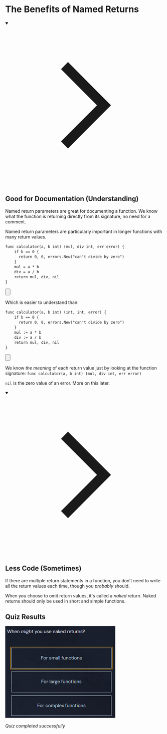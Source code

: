 <h1>The Benefits of Named Returns</h1>
<details open="">
<summary>

<svg class="details-icon" xmlns="http://www.w3.org/2000/svg" fill="none" viewBox="0 0 24 24" stroke-width="1.5" stroke="currentColor">
  <path d="m9 18 6-6-6-6"></path>
</svg>
<h2>Good for Documentation (Understanding)</h2>
</summary>
<p>Named return parameters are great for documenting a function. We know what the function is returning directly from its signature, no need for a comment.</p>
<p>Named return parameters are particularly important in longer functions with many return values.</p>

<div style="position: relative; isolation: isolate;">
  <pre class="language-go" tabindex="0"><code class="language-go"><span class="token tag">func</span> <span class="token function">calculator</span><span class="token punctuation">(</span>a<span class="token punctuation">,</span> b <span class="token builtin">int</span><span class="token punctuation">)</span> <span class="token punctuation">(</span>mul<span class="token punctuation">,</span> div <span class="token builtin">int</span><span class="token punctuation">,</span> err <span class="token builtin">error</span><span class="token punctuation">)</span> <span class="token punctuation">{</span>
    <span class="token keyword keyword-if">if</span> b <span class="token operator">==</span> <span class="token number">0</span> <span class="token punctuation">{</span>
      <span class="token keyword keyword-return">return</span> <span class="token number">0</span><span class="token punctuation">,</span> <span class="token number">0</span><span class="token punctuation">,</span> errors<span class="token punctuation">.</span><span class="token function">New</span><span class="token punctuation">(</span><span class="token string">"can't divide by zero"</span><span class="token punctuation">)</span>
    <span class="token punctuation">}</span>
    mul <span class="token operator">=</span> a <span class="token operator">*</span> b
    div <span class="token operator">=</span> a <span class="token operator">/</span> b
    <span class="token keyword keyword-return">return</span> mul<span class="token punctuation">,</span> div<span class="token punctuation">,</span> <span class="token boolean">nil</span>
<span class="token punctuation">}</span>
</code></pre>

  <button class="markdown-it-code-copy absolute right-2 top-2.5 z-10 m-1 h-6 w-6 cursor-pointer rounded bg-gray-950 text-gray-500 focus:outline-white hover:text-gray-200" data-clipboard-text="func calculator(a, b int) (mul, div int, err error) {
    if b == 0 {
      return 0, 0, errors.New(&quot;can't divide by zero&quot;)
    }
    mul = a * b
    div = a / b
    return mul, div, nil
}" title="Copy to clipboard">
    <svg data-slot="icon" aria-hidden="true" fill="none" stroke-width="1.5" stroke="currentColor" viewBox="0 0 24 24" xmlns="http://www.w3.org/2000/svg">
      <rect width="8" height="4" x="8" y="2" rx="1" ry="1"></rect><path d="M16 4h2a2 2 0 0 1 2 2v14a2 2 0 0 1-2 2H6a2 2 0 0 1-2-2V6a2 2 0 0 1 2-2h2"></path>
  </svg>
  </button>
</div>
<p>Which is easier to understand than:</p>

<div style="position: relative; isolation: isolate;">
  <pre class="language-go" tabindex="0"><code class="language-go"><span class="token tag">func</span> <span class="token function">calculator</span><span class="token punctuation">(</span>a<span class="token punctuation">,</span> b <span class="token builtin">int</span><span class="token punctuation">)</span> <span class="token punctuation">(</span><span class="token builtin">int</span><span class="token punctuation">,</span> <span class="token builtin">int</span><span class="token punctuation">,</span> <span class="token builtin">error</span><span class="token punctuation">)</span> <span class="token punctuation">{</span>
    <span class="token keyword keyword-if">if</span> b <span class="token operator">==</span> <span class="token number">0</span> <span class="token punctuation">{</span>
      <span class="token keyword keyword-return">return</span> <span class="token number">0</span><span class="token punctuation">,</span> <span class="token number">0</span><span class="token punctuation">,</span> errors<span class="token punctuation">.</span><span class="token function">New</span><span class="token punctuation">(</span><span class="token string">"can't divide by zero"</span><span class="token punctuation">)</span>
    <span class="token punctuation">}</span>
    mul <span class="token operator">:=</span> a <span class="token operator">*</span> b
    div <span class="token operator">:=</span> a <span class="token operator">/</span> b
    <span class="token keyword keyword-return">return</span> mul<span class="token punctuation">,</span> div<span class="token punctuation">,</span> <span class="token boolean">nil</span>
<span class="token punctuation">}</span>
</code></pre>

  <button class="markdown-it-code-copy absolute right-2 top-2.5 z-10 m-1 h-6 w-6 cursor-pointer rounded bg-gray-950 text-gray-500 focus:outline-white hover:text-gray-200" data-clipboard-text="func calculator(a, b int) (int, int, error) {
    if b == 0 {
      return 0, 0, errors.New(&quot;can't divide by zero&quot;)
    }
    mul := a * b
    div := a / b
    return mul, div, nil
}" title="Copy to clipboard">
    <svg data-slot="icon" aria-hidden="true" fill="none" stroke-width="1.5" stroke="currentColor" viewBox="0 0 24 24" xmlns="http://www.w3.org/2000/svg">
      <rect width="8" height="4" x="8" y="2" rx="1" ry="1"></rect><path d="M16 4h2a2 2 0 0 1 2 2v14a2 2 0 0 1-2 2H6a2 2 0 0 1-2-2V6a2 2 0 0 1 2-2h2"></path>
  </svg>
  </button>
</div>
<p>We know <em>the meaning</em> of each return value just by looking at the function signature: <code>func calculator(a, b int) (mul, div int, err error)</code></p>
<div class="callout callout-info">
<p></p>
<p><code>nil</code> is the zero value of an error. More on this later.</p>
</div>
</details>
<details open="">
<summary>

<svg class="details-icon" xmlns="http://www.w3.org/2000/svg" fill="none" viewBox="0 0 24 24" stroke-width="1.5" stroke="currentColor">
  <path d="m9 18 6-6-6-6"></path>
</svg>
<h2>Less Code (Sometimes)</h2>
</summary>
<p>If there are multiple return statements in a function, you don’t need to write all the return values each time, though you <em>probably</em> should.</p>
<p>When you choose to omit return values, it's called a <em>naked</em> return. Naked returns should only be used in short and simple functions.</p>
</details>


## Quiz Results

![Quiz Screenshot](./CH3_Functions_L10_The_Benefits_of_Named_Returns_quiz_result.png)

*Quiz completed successfully*